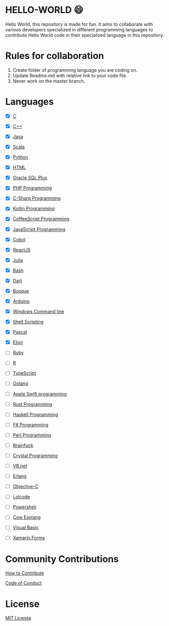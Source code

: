 # HELLO-WORLD :smile:
Hello World, this repository is made for fun. It aims to collaborate with various developers specialized in different programming languages to contribute Hello World code in their specialized language in this repository.

# Rules for collaboration

1. Create folder of programming language you are coding on.
2. Update Readme.md with relative link to your code file.
3. Never work on the master branch.

# Languages

- [x] [C](C)

- [x] [C++](Cpp%20Programming)

- [x] [Java](Java%20Programming)

- [x] [Scala](Scala)

- [x] [Python](Python%20Programming)

- [x] [HTML](HTML%20Programming)

- [x] [Oracle SQL Plus](SQL%20Plus)

- [x] [PHP Programming](PHP%20Programming)

- [x] [C-Sharp Programming](C-Sharp/)

- [x] [Kotlin Programming](Kotlin/)

- [x] [CoffeeScript Programming](CoffeeScript/)

- [x] [JavaScript Programming](JavaScript)

- [x] [Cobol](Cobol/)

- [x] [ReactJS](ReactJS/)

- [x] [Julia](Julia/)

- [x] [Bash](Bash/)

- [x] [Dart](Dart/)

- [x] [Bosque](Bosque/)

- [x] [Arduino](Arduino/)

- [x] [Windows Command line](Windows%20Command%20Line)

- [x] [Shell Scripting](Shell%20Scripting)

- [x] [Pascal](Pascal/)

- [x] [Elixir](Elixir/)

- [ ] [Ruby](Ruby%20Programming)

- [ ] [R](R%20Programming)

- [ ] [TypeScript](TypeScript)

- [ ] [Golang](Golang%20Programming)

- [ ] [Apple Swift programming](Swift/)

- [ ] [Rust Programming](Rust)

- [ ] [Haskell Programming](Haskell/)

- [ ] [F# Programming](F-Sharp/)

- [ ] [Perl Programming](Perl%20Programming)

- [ ] [Brainfuck](Brainfuck/)

- [ ] [Crystal Programming](Crystal%20Programming)

- [ ] [VB.net](VB.net/)

- [ ] [Erlang](Erlang/)

- [ ] [Objective-C](Objective-C/)

- [ ] [Lolcode](lolcode/)

- [ ] [Powershell](PowerShell/)

- [ ] [Cow Esolang](COW%20-%20Esolang)

- [ ] [Visual Basic](Visual%20Basic)

- [ ] [Xamarin.Forms](XamarinForms)


# Community Contributions

[How to Contribute](CONTRIBUTING.md)

[Code of Conduct](CODE_OF_CONDUCT.md)

# License

[MIT License](LICENSE)
